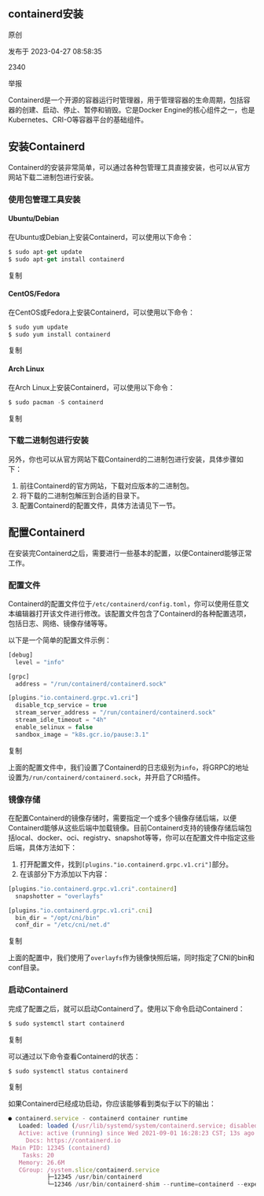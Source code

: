 ## containerd安装

原创

发布于 2023-04-27 08:58:35

2340

举报

Containerd是一个开源的容器运行时管理器，用于管理容器的生命周期，包括容器的创建、启动、停止、暂停和销毁。它是Docker Engine的核心组件之一，也是Kubernetes、CRI-O等容器平台的基础组件。

## 安装Containerd

Containerd的安装非常简单，可以通过各种包管理工具直接安装，也可以从官方网站下载二进制包进行安装。

### 使用包管理工具安装

#### Ubuntu/Debian

在Ubuntu或Debian上安装Containerd，可以使用以下命令：

```javascript
$ sudo apt-get update
$ sudo apt-get install containerd
```

复制

#### CentOS/Fedora

在CentOS或Fedora上安装Containerd，可以使用以下命令：

```javascript
$ sudo yum update
$ sudo yum install containerd
```

复制

#### Arch Linux

在Arch Linux上安装Containerd，可以使用以下命令：

```javascript
$ sudo pacman -S containerd
```

复制

### 下载二进制包进行安装

另外，你也可以从官方网站下载Containerd的二进制包进行安装，具体步骤如下：

1. 前往Containerd的官方网站，下载对应版本的二进制包。
2. 将下载的二进制包解压到合适的目录下。
3. 配置Containerd的配置文件，具体方法请见下一节。

## 配置Containerd

在安装完Containerd之后，需要进行一些基本的配置，以便Containerd能够正常工作。

### 配置文件

Containerd的配置文件位于`/etc/containerd/config.toml`，你可以使用任意文本编辑器打开该文件进行修改。该配置文件包含了Containerd的各种配置选项，包括日志、网络、镜像存储等等。

以下是一个简单的配置文件示例：

```javascript
[debug]
  level = "info"

[grpc]
  address = "/run/containerd/containerd.sock"

[plugins."io.containerd.grpc.v1.cri"]
  disable_tcp_service = true
  stream_server_address = "/run/containerd/containerd.sock"
  stream_idle_timeout = "4h"
  enable_selinux = false
  sandbox_image = "k8s.gcr.io/pause:3.1"
```

复制

上面的配置文件中，我们设置了Containerd的日志级别为`info`，将GRPC的地址设置为`/run/containerd/containerd.sock`，并开启了CRI插件。

### 镜像存储

在配置Containerd的镜像存储时，需要指定一个或多个镜像存储后端，以便Containerd能够从这些后端中加载镜像。目前Containerd支持的镜像存储后端包括local、docker、oci、registry、snapshot等等，你可以在配置文件中指定这些后端，具体方法如下：

1. 打开配置文件，找到`[plugins."io.containerd.grpc.v1.cri"]`部分。
2. 在该部分下方添加以下内容：

```javascript
[plugins."io.containerd.grpc.v1.cri".containerd]
  snapshotter = "overlayfs"

[plugins."io.containerd.grpc.v1.cri".cni]
  bin_dir = "/opt/cni/bin"
  conf_dir = "/etc/cni/net.d"
```

复制

上面的配置中，我们使用了`overlayfs`作为镜像快照后端，同时指定了CNI的bin和conf目录。

### 启动Containerd

完成了配置之后，就可以启动Containerd了。使用以下命令启动Containerd：

```javascript
$ sudo systemctl start containerd
```

复制

可以通过以下命令查看Containerd的状态：

```javascript
$ sudo systemctl status containerd
```

复制

如果Containerd已经成功启动，你应该能够看到类似于以下的输出：

```javascript
● containerd.service - containerd container runtime
   Loaded: loaded (/usr/lib/systemd/system/containerd.service; disabled; vendor preset: disabled)
   Active: active (running) since Wed 2021-09-01 16:28:23 CST; 13s ago
     Docs: https://containerd.io
 Main PID: 12345 (containerd)
    Tasks: 20
   Memory: 26.6M
   CGroup: /system.slice/containerd.service
           ├─12345 /usr/bin/containerd
           └─12346 /usr/bin/containerd-shim --runtime=containerd --experimental=false --systemd-cgroup=true --log-level=error --start-timeout=2m --state-dir=/run/containerd/io.containerd.runtime.v1.linux/myservice --socket-path=/run/containerd/containerd.sock mycontainer
```

